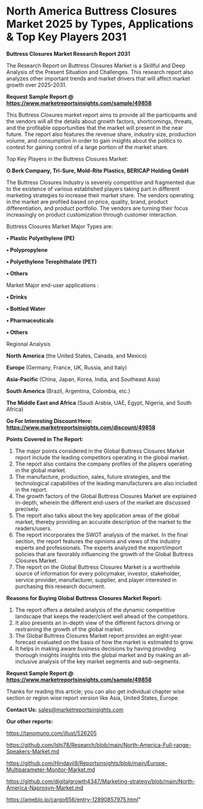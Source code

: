 # North America Buttress Closures Market 2025 by Types, Applications & Top Key Players 2031

<strong>Buttress Closures Market Research Report 2031</strong>

The Research Report on Buttress Closures Market is a Skillful and Deep Analysis of the Present Situation and Challenges. This research report also analyzes other important trends and market drivers that will affect market growth over 2025-2031.

<strong>Request Sample Report @ <a href=https://www.marketreportsinsights.com/sample/49858>https://www.marketreportsinsights.com/sample/49858</a></strong>

This Buttress Closures market report aims to provide all the participants and the vendors will all the details about growth factors, shortcomings, threats, and the profitable opportunities that the market will present in the near future. The report also features the revenue share, industry size, production volume, and consumption in order to gain insights about the politics to contest for gaining control of a large portion of the market share.

Top Key Players in the Buttress Closures Market:

<strong>O.Berk Company, Tri-Sure, Mold-Rite Plastics, BERICAP Holding GmbH</strong>

The Buttress Closures Industry is severely competitive and fragmented due to the existence of various established players taking part in different marketing strategies to increase their market share. The vendors operating in the market are profiled based on price, quality, brand, product differentiation, and product portfolio. The vendors are turning their focus increasingly on product customization through customer interaction.

Buttress Closures Market Major Types are:

<strong>•  Plastic Polyethylene (PE)

•  Polypropylene

•  Polyethylene Terephthalate (PET)

•  Others</strong>

Market Major end-user applications :

<strong>•  Drinks

•  Bottled Water

•  Pharmaceuticals

•  Others</strong>

Regional Analysis

</u><strong><b>North America</b></strong> (the United States, Canada, and Mexico)

<strong><b>Europe </b></strong>(Germany, France, UK, Russia, and Italy)

<strong><b>Asia-Pacific</b></strong> (China, Japan, Korea, India, and Southeast Asia)

<strong><b>South America</b></strong> (Brazil, Argentina, Colombia, etc.)

<strong><b>The Middle East and Africa</b></strong> (Saudi Arabia, UAE, Egypt, Nigeria, and South Africa)

<strong>Go For Interesting Discount Here: <a href=https://www.marketreportsinsights.com/discount/49858>https://www.marketreportsinsights.com/discount/49858</a></strong>

<strong>Points Covered in The Report:</strong>
<ol>
  <li>The major points considered in the Global Buttress Closures Market report include the leading competitors operating in the global market.</li>
  <li>The report also contains the company profiles of the players operating in the global market.</li>
  <li>The manufacture, production, sales, future strategies, and the technological capabilities of the leading manufacturers are also included in the report.</li>
  <li>The growth factors of the Global Buttress Closures Market are explained in-depth, wherein the different end-users of the market are discussed precisely.</li>
  <li>The report also talks about the key application areas of the global market, thereby providing an accurate description of the market to the readers/users.</li>
  <li>The report incorporates the SWOT analysis of the market. In the final section, the report features the opinions and views of the industry experts and professionals. The experts analyzed the export/import policies that are favorably influencing the growth of the Global Buttress Closures Market.</li>
  <li>The report on the Global Buttress Closures Market is a worthwhile source of information for every policymaker, investor, stakeholder, service provider, manufacturer, supplier, and player interested in purchasing this research document.</li>
</ol>
<strong>Reasons for Buying Global Buttress Closures Market Report:</strong>

<ol>
  <li>The report offers a detailed analysis of the dynamic competitive landscape that keeps the reader/client well ahead of the competitors.</li>
  <li>It also presents an in-depth view of the different factors driving or restraining the growth of the global market.</li>
  <li>The Global Buttress Closures Market report provides an eight-year forecast evaluated on the basis of how the market is estimated to grow.</li>
  <li>It helps in making aware business decisions by having providing thorough insights insights into the global market and by making an all-inclusive analysis of the key market segments and sub-segments.</li>
</ol>
<strong>Request Sample Report @ <a href=https://www.marketreportsinsights.com/sample/49858>https://www.marketreportsinsights.com/sample/49858</a></strong>


Thanks for reading this article; you can also get individual chapter wise section or region wise report version like Asia, United States, Europe.

<strong>Contact Us:</strong>
sales@marketreportsinsights.com

<strong>Our other reports:</strong>

<a href=https://tanomuno.com/illust/526205>https://tanomuno.com/illust/526205</a>

<a href=https://github.com/Ishi78/Research/blob/main/North-America-Full-range-Speakers-Market.md>https://github.com/Ishi78/Research/blob/main/North-America-Full-range-Speakers-Market.md</a>

<a href=https://github.com/Hindavii9/Reportsinsights/blob/main/Europe-Multiparameter-Monitor-Market.md>https://github.com/Hindavii9/Reportsinsights/blob/main/Europe-Multiparameter-Monitor-Market.md</a>

<a href=https://github.com/digitalgrowth4347/Marketing-strategy/blob/main/North-America-Naprosyn-Market.md>https://github.com/digitalgrowth4347/Marketing-strategy/blob/main/North-America-Naprosyn-Market.md</a>

<a href=https://ameblo.jp/cargo656/entry-12890857975.html>https://ameblo.jp/cargo656/entry-12890857975.html</a>"
